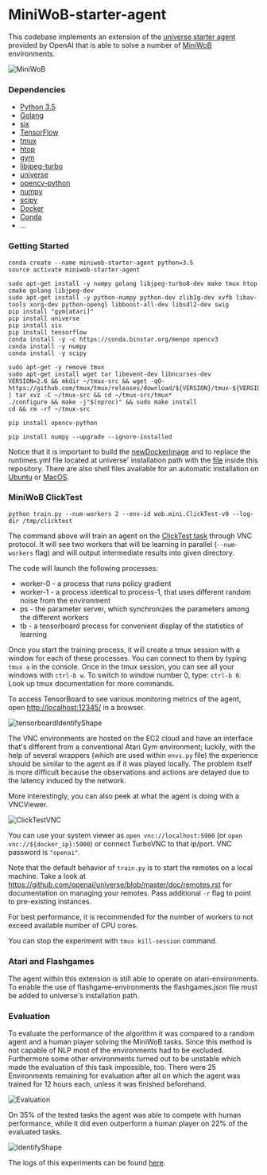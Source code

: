 # MiniWoB-starter-agent

This codebase implements an extension of the [universe starter agent](http://github.com/openai/universe-starter-agent) provided by OpenAI that is able to solve a number of [MiniWoB](http://alpha.openai.com/miniwob/) environments.

![MiniWoB](https://github.com/tritter1612/miniwob-starter-agent/raw/master/imgs/MiniWoB.jpg "MiniWoB")

### Dependencies

* [Python 3.5](https://www.python.org/downloads/release/python-350/)
* [Golang](https://golang.org/doc/install)
* [six](https://pypi.python.org/pypi/six)
* [TensorFlow](https://www.tensorflow.org/)
* [tmux](https://tmux.github.io/)
* [htop](https://hisham.hm/htop/)
* [gym](https://pypi.python.org/pypi/gym)
* [libjpeg-turbo](https://libjpeg-turbo.org)
* [universe](https://pypi.python.org/pypi/universe)
* [opencv-python](https://pypi.python.org/pypi/opencv-python)
* [numpy](https://pypi.python.org/pypi/numpy)
* [scipy](https://pypi.python.org/pypi/scipy)
* [Docker](https://www.docker.com)
* [Conda](https://conda.io)
* ...


### Getting Started

```
conda create --name miniwob-starter-agent python=3.5
source activate miniwob-starter-agent

sudo apt-get install -y numpy golang libjpeg-turbo8-dev make tmux htop cmake golang libjpeg-dev
sudo apt-get install -y python-numpy python-dev zlib1g-dev xvfb libav-tools xorg-dev python-opengl libboost-all-dev libsdl2-dev swig
pip install "gym[atari]"
pip install universe
pip install six
pip install tensorflow
conda install -y -c https://conda.binstar.org/menpo opencv3
conda install -y numpy
conda install -y scipy

sudo apt-get -y remove tmux
sudo apt-get install wget tar libevent-dev libncurses-dev
VERSION=2.6 && mkdir ~/tmux-src && wget -qO- https://github.com/tmux/tmux/releases/download/${VERSION}/tmux-${VERSION}.tar.gz | tar xvz -C ~/tmux-src && cd ~/tmux-src/tmux*
./configure && make -j"$(nproc)" && sudo make install
cd && rm -rf ~/tmux-src

pip install opencv-python

pip install numpy --upgrade --ignore-installed

```

Notice that it is important to build the [newDockerImage](https://github.com/tritter1612/miniwob-starter-agent/tree/master/newDockerImage) and to replace the runtimes.yml file located at universe' installation path with the [file](https://github.com/tritter1612/miniwob-starter-agent/tree/master/runtimes.yml) inside this repository. There are also shell files available for an automatic installation on [Ubuntu](https://github.com/tritter1612/install-miniwob-starter-agent/blob/master/install%20miniwob-starter-agent-ubuntu.sh) or [MacOS](https://github.com/tritter1612/install-miniwob-starter-agent/blob/master/install%20miniwob-starter-agent-mac.sh).

### MiniWoB ClickTest

`python train.py --num-workers 2 --env-id wob.mini.ClickTest-v0 --log-dir /tmp/clicktest`

The command above will train an agent on the [ClickTest task](http://alpha.openai.com/miniwob/preview/miniwob/click-test.html) through VNC protocol.
It will see two workers that will be learning in parallel (`--num-workers` flag) and will output intermediate results into given directory.

The code will launch the following processes:
* worker-0 - a process that runs policy gradient
* worker-1 - a process identical to process-1, that uses different random noise from the environment
* ps - the parameter server, which synchronizes the parameters among the different workers
* tb - a tensorboard process for convenient display of the statistics of learning

Once you start the training process, it will create a tmux session with a window for each of these processes. You can connect to them by typing `tmux a` in the console.
Once in the tmux session, you can see all your windows with `ctrl-b w`.
To switch to window number 0, type: `ctrl-b 0`. Look up tmux documentation for more commands.

To access TensorBoard to see various monitoring metrics of the agent, open [http://localhost:12345/](http://localhost:12345/) in a browser.

![tensorboardIdentifyShape](https://github.com/tritter1612/miniwob-starter-agent/raw/master/imgs/tbIdentifyShape.png "tensorboardIdentifyShape")

The VNC environments are hosted on the EC2 cloud and have an interface that's different from a conventional Atari Gym
environment;  luckily, with the help of several wrappers (which are used within `envs.py` file)
the experience should be similar to the agent as if it was played locally. The problem itself is more difficult
because the observations and actions are delayed due to the latency induced by the network.

More interestingly, you can also peek at what the agent is doing with a VNCViewer.

![ClickTestVNC](https://github.com/tritter1612/miniwob-starter-agent/raw/master/imgs/ClickTestVNC.png "ClickTestVNC")

You can use your system viewer as `open vnc://localhost:5900` (or `open vnc://${docker_ip}:5900`) or connect TurboVNC to that ip/port.
VNC password is `"openai"`.

Note that the default behavior of `train.py` is to start the remotes on a local machine. Take a look at https://github.com/openai/universe/blob/master/doc/remotes.rst for documentation on managing your remotes. Pass additional `-r` flag to point to pre-existing instances.

For best performance, it is recommended for the number of workers to not exceed available number of CPU cores.

You can stop the experiment with `tmux kill-session` command.

### Atari and Flashgames

The agent within this extension is still able to operate on atari-environments. To enable the use of flashgame-environments the flashgames.json file must be added to universe's installation path.


### Evaluation

To evaluate the performance of the algorithm it was compared to a random agent and a human player solving the MiniWoB tasks. Since this method is not capable of NLP most of the environments had to be excluded. Furthermore some other environments turned out to be unstable which made the evaluation of this task impossible, too. There were 25 Environments remaining for evaluation after all on which the agent was trained for 12 hours each, unless it was finished beforehand.

![Evaluation](https://github.com/tritter1612/miniwob-starter-agent/raw/master/imgs/Evaluation_DRL_MiniWoB.png "Evaluation")

On 35% of the tested tasks the agent was able to compete with human performance, while it did even outperform a human player on 22% of the evaluated tasks.

![IdentifyShape](https://github.com/tritter1612/miniwob-starter-agent/raw/master/imgs/IdentifyShape.gif "IdentifyShape") 

The logs of this experiments can be found [here](https://github.com/tritter1612/logs).